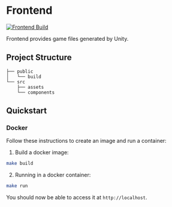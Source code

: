 # Frontend

[![Frontend Build](https://github.com/benukhanov/maple-fighters/actions/workflows/frontend-build.yml/badge.svg)](https://github.com/benukhanov/maple-fighters/actions/workflows/frontend-build.yml)

Frontend provides game files generated by Unity.

## Project Structure

```
├── public
│   └── build
└── src
    ├── assets
    └── components
```

## Quickstart

### Docker

Follow these instructions to create an image and run a container:

1. Build a docker image:

```bash
make build
```

2. Running in a docker container:

```bash
make run
```

You should now be able to access it at `http://localhost`.
